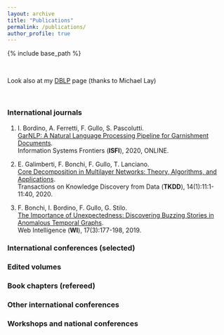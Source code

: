 ```yaml
---
layout: archive
title: "Publications"
permalink: /publications/
author_profile: true
---
```


{% include base_path %}

<br>

Look also at my [DBLP](http://www.informatik.uni-trier.de/~ley/pers/hc/g/Gullo:Francesco.html) page (thanks to Michael Lay)


<br>


### International journals

1. I. Bordino, A. Ferretti, F. Gullo, S. Pascolutti.<br>
[GarNLP: A Natural Language Processing Pipeline for Garnishment Documents](http://dx.doi.org/10.1007/s10796-020-09997-0).<br>
Information Systems Frontiers (**ISFI**), 2020, ONLINE.


2. E. Galimberti, F. Bonchi, F. Gullo, T. Lanciano.<br>
[Core Decomposition in Multilayer Networks: Theory, Algorithms, and Applications](http://dx.doi.org/10.1145/3369872).<br>
Transactions on Knowledge Discovery from Data (**TKDD**), 14(1):11:1-11:40, 2020.


3. F. Bonchi, I. Bordino, F. Gullo, G. Stilo.<br>
[The Importance of Unexpectedness: Discovering Buzzing Stories in Anomalous Temporal Graphs](http://dx.doi.org/10.3233/WEB-190412).<br>
Web Intelligence (**WI**), 17(3):177-198, 2019.


### International conferences (selected)


### Edited volumes


### Book chapters (refereed)


### Other international conferences


### Workshops and national conferences

